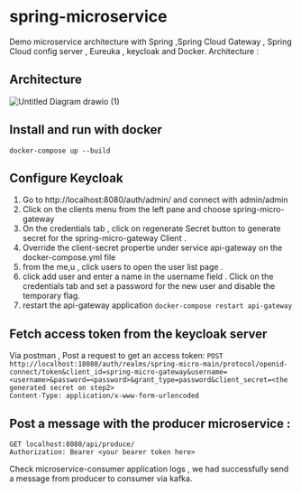 # spring-microservice

Demo microservice architecture with Spring ,Spring Cloud Gateway , Spring Cloud config server , Eureuka , keycloak and Docker.
Architecture : 

## Architecture 

![Untitled Diagram drawio (1)](https://user-images.githubusercontent.com/48015774/151173097-656a8c17-6056-42fe-973c-68993d6c2c68.png)

## Install and run with docker
`docker-compose up --build`

## Configure Keycloak 
1. Go to http://localhost:8080/auth/admin/ and connect with admin/admin
2. Click on the clients menu from the left pane and choose spring-micro-gateway
3. On the credentials tab , click on regenerate Secret button to generate secret for the spring-micro-gateway Client .
4. Override the client-secret propertie under service api-gateway on the docker-compose.yml file
5. from the me,u , click users to open the user list page .
6. click add user and enter a name in the username field . Click on the credentials tab and set a password for the new user and disable the temporary flag.
7. restart the api-gateway application 
`docker-compose restart api-gateway`

## Fetch access token from the keycloak server

Via postman , Post a request to get an access token:
`POST http://localhost:18080/auth/realms/spring-micro-main/protocol/openid-connect/token&client_id=spring-micro-gateway&username=<username>&password=<password>&grant_type=password&client_secret=<the generated secret on step2> `  
 `Content-Type: application/x-www-form-urlencoded`
 

## Post a message with the producer microservice :

`GET localhost:8080/api/produce/`  
 `Authorization: Bearer <your bearer token here>`


Check microservice-consumer application logs , we had successfully send a message from producer to consumer via kafka.
